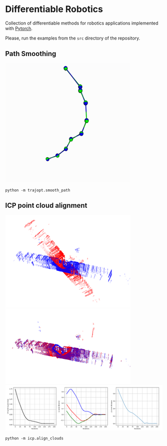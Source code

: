 # Differentiable Robotics

Collection of differentiable methods for robotics applications implemented with
[Pytorch](https://pytorch.org/).

Please, run the examples from the `src` directory of the repository.

## Path Smoothing

<img src="./docs/trajopt/path_smooth.gif" width="400">

```commandline
python -m trajopt.smooth_path
```

## ICP point cloud alignment

<img src="./docs/icp/clouds_before.png" width="400"> <img src="./docs/icp/clouds_aligned.png" width="400">
<img src="./docs/icp/icp_metrics.png" width="800">


```commandline
python -m icp.align_clouds
```
